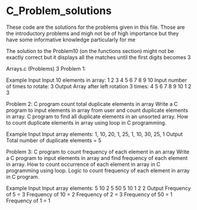 # C_Problem_solutions
These code are the solutions for the problems given in this file. 
Those are the introductory problems and migh not be of high importance but they have some informative knowledge particularly for me

The solution to the Problem10 (on the functions section) might not be exactly correct but it displays all the matches until the first digits becomes 3

Arrays.c (Problems)
3
Problem 1:

Example
Input
Input 10 elements in array: 1 2 3 4 5 6 7 8 9 10
Input number of times to rotate: 3
Output
Array after left rotation 3 times: 4 5 6 7 8 9 10 1 2 3

Problem 2:
C program count total duplicate elements in array
Write a C program to input elements in array from user and count duplicate elements in array. C program to find all duplicate elements in an unsorted array. How to count duplicate elements in array using loop in C programming.

Example
Input
Input array elements: 1, 10, 20, 1, 25, 1, 10, 30, 25, 1
Output
Total number of duplicate elements = 5

Problem 3:
C program to count frequency of each element in an array
Write a C program to input elements in array and find frequency of each element in array. How to count occurrence of each element in array in C programming using loop. Logic to count frequency of each element in array in C program.
 
Example
Input
Input array elements: 5 10 2 5 50 5 10 1 2 2
Output
Frequency of 5 = 3
Frequency of 10 = 2
Frequency of 2 = 3
Frequency of 50 = 1
Frequency of 1 = 1



